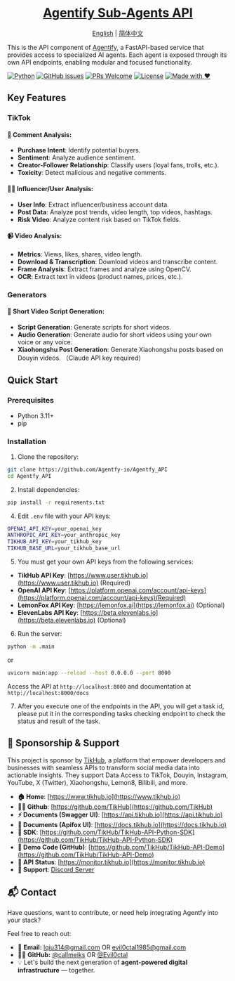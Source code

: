 <div align="center">
<h1><a href="https://github.com/Agentfy-io/Agentfy">Agentify Sub-Agents API</a></h1>
<a href="https://github.com/Agentfy-io/Agentfy_API/blob/master/README.md">English</a> | <a href="https://github.com/Agentfy-io/Agentfy_API/blob/master/README_zh.md">简体中文</a>
</div>

This is the API component of [Agentify](https://github.com/Agentfy-io/Agentfy), a FastAPI-based service that provides access to specialized AI agents. Each agent is exposed through its own API endpoints, enabling modular and focused functionality.

[![Python](https://img.shields.io/badge/python-3.11+-yellow)](https://www.python.org/)
[![GitHub issues](https://img.shields.io/github/issues/Agentfy-io/Agentfy_API.svg)](https://github.com/Agentfy-io/Agentfy_API/issues)
[![PRs Welcome](https://img.shields.io/badge/PRs-welcome-brightgreen.svg)](https://github.com/Agentfy-io/Agentfy_API/pulls)
[![License](https://img.shields.io/badge/License-Apache_2.0-blue.svg)](https://github.com/Agentfy-io/Agentfy_API/blob/main/LICENSE)
[![Made with ❤️](https://img.shields.io/badge/made%20with-%E2%9D%A4%EF%B8%8F-red)](https://github.com/Agentfy-io)

## Key Features

### TikTok

#### 📝 Comment Analysis:
- **Purchase Intent**: Identify potential buyers.
- **Sentiment**: Analyze audience sentiment.
- **Creator-Follower Relationship**: Classify users (loyal fans, trolls, etc.).
- **Toxicity**: Detect malicious and negative comments.

#### 🕵️‍♂️ Influencer/User Analysis:
- **User Info**: Extract influencer/business account data.
- **Post Data**: Analyze post trends, video length, top videos, hashtags.
- **Risk Video**: Analyze content risk based on TikTok fields.

#### 📹 Video Analysis:
- **Metrics**: Views, likes, shares, video length.
- **Download & Transcription**: Download videos and transcribe content.
- **Frame Analysis**: Extract frames and analyze using OpenCV.
- **OCR**: Extract text in videos (product names, prices, etc.).

### Generators

#### 🎥 Short Video Script Generation:
- **Script Generation**: Generate scripts for short videos.
- **Audio Generation**: Generate audio for short videos using your own voice or any voice.
- **Xiaohongshu Post Generation**: Generate Xiaohongshu posts based on Douyin videos. （Claude API key required）


## Quick Start

### Prerequisites

- Python 3.11+
- pip

### Installation

1. Clone the repository:
```bash
git clone https://github.com/Agentfy-io/Agentfy_API
cd Agentfy_API
```

2. Install dependencies:
```bash
pip install -r requirements.txt
```

4. Edit `.env` file with your API keys:
```bash
OPENAI_API_KEY=your_openai_key
ANTHROPIC_API_KEY=your_anthropic_key
TIKHUB_API_KEY=your_tikhub_key
TIKHUB_BASE_URL=your_tikhub_base_url
```

5. You must get your own API keys from the following services:
- **TikHub API Key**: [https://www.user.tikhub.io](https://www.user.tikhub.io) (Required)
- **OpenAI API Key**: [https://platform.openai.com/account/api-keys](https://platform.openai.com/account/api-keys)(Required)
- **LemonFox API Key**: [https://lemonfox.ai](https://lemonfox.ai) (Optional)
- **ElevenLabs API Key**: [https://beta.elevenlabs.io](https://beta.elevenlabs.io) (Optional)

6. Run the server:
```bash
python -m .main
```
or
```bash
uvicorn main:app --reload --host 0.0.0.0 --port 8000
```

Access the API at `http://localhost:8000` and documentation at `http://localhost:8000/docs`

7. After you execute one of the endpoints in the API, you will get a task id, please put it in the corresponding tasks checking endpoint to check the status and result of the task.

## 🙏 Sponsorship & Support
This project is sponsor by [TikHub](https://tikhub.io), a platform that empower developers and businesses with seamless APIs to transform social media data into actionable insights.
They support Data Access to TikTok, Douyin, Instagram, YouTube, X (Twitter), Xiaohongshu, Lemon8, Bilibili, and more.

- **🏠 Home**: [https://www.tikhub.io](https://www.tikhub.io)
- **👨‍💻 Github**: [https://github.com/TikHub](https://github.com/TikHub)
- **⚡ Documents (Swagger UI)**: [https://api.tikhub.io](https://api.tikhub.io)
- **🦊 Documents (Apifox UI)**: [https://docs.tikhub.io](https://docs.tikhub.io)
- **🍱 SDK**: [https://github.com/TikHub/TikHub-API-Python-SDK](https://github.com/TikHub/TikHub-API-Python-SDK)
- **🐙 Demo Code (GitHub)**: [https://github.com/TikHub/TikHub-API-Demo](https://github.com/TikHub/TikHub-API-Demo)
- **📶 API Status**: [https://monitor.tikhub.io](https://monitor.tikhub.io)
- **📧 Support**: [Discord Server](https://discord.gg/aMEAS8Xsvz)


## 📬 Contact

Have questions, want to contribute, or need help integrating Agentfy into your stack?

Feel free to reach out:

- 📧 **Email:** [lqiu314@gmail.com](mailto:lqiu314@gmail.com) OR [evil0ctal1985@gmail.com](mailto:evil0ctal1985@gmail.com) 
- 🧑‍💻 **GitHub:** [@callmeiks](https://github.com/callmeiks) OR [@Evil0ctal](https://github.com/Evil0ctal)
- 💡 Let's build the next generation of **agent-powered digital infrastructure** — together.
